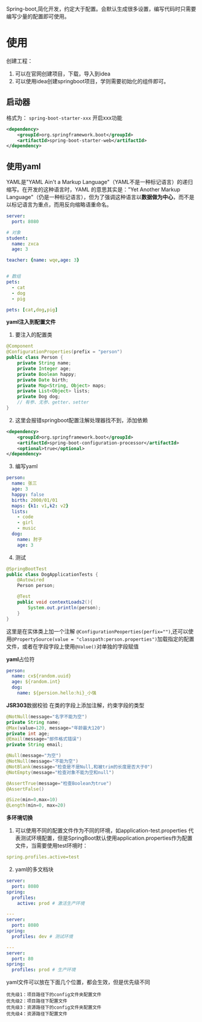 Spring-boot,简化开发，约定大于配置。会默认生成很多设置，编写代码时只需要编写少量的配置即可使用。
# 使用
创建工程：
1. 可以在官网创建项目，下载，导入到idea
2. 可以使用idea创建springboot项目，学则需要初始化的组件即可。

## 启动器
格式为： `spring-boot-starter-xxx` 开启xxx功能
```xml
<dependency>
    <groupId>org.springframework.boot</groupId>
    <artifactId>spring-boot-starter-web</artifactId>
</dependency>
```

## 使用yaml
YAML是"YAML Ain't a Markup Language"（YAML不是一种标记语言）的递归缩写。在开发的这种语言时，YAML 的意思其实是："Yet Another Markup Language"（仍是一种标记语言），但为了强调这种语言以**数据做为中心**，而不是以标记语言为重点，而用反向缩略语重命名。

```yaml
server:
  port: 8080

# 对象
student:
  name: zxca
  age: 3

teacher: {name: wqe,age: 3}


# 数组
pets:
  - cat
  - dog
  - pig

pets: [cat,dog,pig]
```

**yaml注入到配置文件**

1. 要注入的配置类
```java
@Component
@ConfigurationProperties(prefix = "person")
public class Person {
    private String name;
    private Integer age;
    private Boolean happy;
    private Date birth;
    private Map<String, Object> maps;
    private List<Object> lists;
    private Dog dog;
    // 有参、无参、getter、setter
}
```
2. 这里会报错springboot配置注解处理器找不到，添加依赖
```xml
<dependency>
    <groupId>org.springframework.boot</groupId>
    <artifactId>spring-boot-configuration-processor</artifactId>
    <optional>true</optional>
</dependency>
```
3. 编写yaml
```yaml
person:
  name: 张三
  age: 3
  happy: false
  birth: 2000/01/01
  maps: {k1: v1,k2: v2}
  lists:
    - code
    - girl
    - music
  dog:
    name: 肘子
    age: 3
```
4. 测试
```java
@SpringBootTest
public class DogApplicationTests {
    @Autowired
    Person person;

    @Test
    public void contextLoads2(){
        System.out.println(person);
    }
}
```
这里是在实体类上加一个注解 `@ConfigurationPeoperties(perfix="")`,还可以使用`@PropertySource(value = "classpath:person.properties")`加载指定的配置文件，或者在字段字段上使用`@Value()`对单独的字段赋值

**yaml**占位符
```yaml
person:
  name: cx${random.uuid}
  age: ${random.int}
  dog:
    name: ${persion.hello:hi}_小强
```

**JSR303**数据校验
在类的字段上添加注解，约束字段的类型
```java
@NotNull(message="名字不能为空")
private String name;
@Max(value=120, message="年龄最大120")
private int age;
@Email(message="邮件格式错误")
private String email;

@Null(message="为空")
@NotNull(message="不能为空")
@NotBlank(message="检查是不是Null,和被trim的长度是否大于0")
@NotEmpty(message="检查对象不能为空和null")

@AssertTrue(message="检查Boolean为true")
@AssertFalse()

@Size(min=0,max=10)
@Length(min=0, max=20)
```

**多环境切换**
1. 可以使用不同的配置文件作为不同的环境，如application-test.properties 代表测试环境配置，但是SpringBoot默认使用application.properties作为配置文件，当需要使用test环境时：
```yaml
spring.profiles.active=test
```
2. yaml的多文档块

```yaml
server: 
  port: 8080
spring:
  profiles:
    active: prod # 激活生产环境

---
server:
  port: 8080
spring:
  profiles: dev # 测试环境

---
server: 
  port: 80
spring:
  profiles: prod # 生产环境
```

yaml文件可以放在下面几个位置，都会生效，但是优先级不同
```plain
优先级1：项目路径下的config文件夹配置文件
优先级2：项目路径下配置文件
优先级3：资源路径下的config文件夹配置文件
优先级4：资源路径下配置文件
```